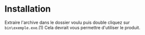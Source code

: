# Installation

Extraire l'archive dans le dossier voulu puis double cliquez sur `bin\exemple.exe`.(1)
Cela devrait vous permettre d'utiliser le produit.
